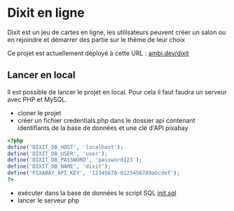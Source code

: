 # Dixit en ligne

Dixit est un jeu de cartes en ligne, les utilisateurs peuvent créer un salon ou en rejoindre et démarrer des partie sur le thème de leur choix

Ce projet est actuellement déployé à cette URL : [ambi.dev/dixit](https://ambi.dev/dixit)

## Lancer en local

Il est possible de lancer le projet en local.
Pour cela il faut faudra un serveur avec PHP et MySQL.
 - cloner le projet
 - créer un fichier credentials.php dans le dossier api contenant identifiants de la base de données et une clé d'API pixabay
```php
<?php
define('DIXIT_DB_HOST', 'localhost');
define('DIXIT_DB_USER', 'user');
define('DIXIT_DB_PASSWORD', 'password123');
define('DIXIT_DB_NAME', 'dixit');
define('PIXABAY_API_KEY', '12345678-0123456789abcdef');
?>
```
 - exécuter dans la base de données le script SQL [init.sql](init.sql)
 - lancer le serveur php








